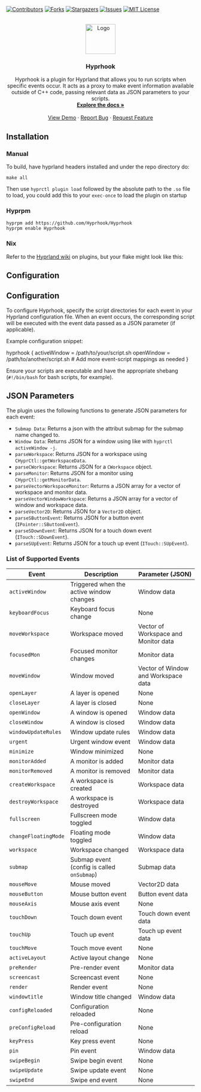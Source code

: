 <a id="readme-top"></a>

<!-- PROJECT SHIELDS -->

[![Contributors][contributors-shield]][contributors-url]
[![Forks][forks-shield]][forks-url]
[![Stargazers][stars-shield]][stars-url]
[![Issues][issues-shield]][issues-url]
[![MIT License][license-shield]][license-url]

<!-- PROJECT LOGO -->
<br />
<div align="center">
  <a href="https://github.com/Hyprhook/Hyprhook">
    <img src="https://repository-images.githubusercontent.com/812448348/684c24bc-4669-431d-b7bf-2d2e266d4db8" alt="Logo" width="80" height="80">
  </a>

  <h3 align="center">Hyprhook</h3>

  <p align="center">
    Hyprhook is a plugin for Hyprland that allows you to run scripts when specific events occur. It acts as a proxy to make event information available outside of C++ code, passing relevant data as JSON parameters to your scripts.
    <br />
    <a href="https://github.com/Hyprhook/Hyprhook/blob/master/README.md"><strong>Explore the docs »</strong></a>
    <br />
    <br />
    <a href="https://github.com/Hyprhook/Hyprhook">View Demo</a>
    ·
    <a href="https://github.com/Hyprhook/Hyprhook/issues/new?labels=bug&template=bug-report---.md">Report Bug</a>
    ·
    <a href="https://github.com/Hyprhook/Hyprhook/issues/new?labels=enhancement&template=feature-request---.md">Request Feature</a>
  </p>
</div>

## Installation

### Manual

To build, have hyprland headers installed and under the repo directory do:

```
make all
```

Then use `hyprctl plugin load` followed by the absolute path to the `.so` file to load, you could add this to your `exec-once` to load the plugin on startup

### Hyprpm

```
hyprpm add https://github.com/Hyprhook/Hyprhook
hyprpm enable Hyprhook
```

### Nix

Refer to the [Hyprland wiki](https://wiki.hyprland.org/Nix/Hyprland-on-Home-Manager/#plugins) on plugins, but your flake might look like this:

## Configuration

## Configuration

To configure Hyprhook, specify the script directories for each event in your Hyprland configuration file. When an event occurs, the corresponding script will be executed with the event data passed as a JSON parameter (if applicable).

Example configuration snippet:

hyprhook {
    activeWindow = /path/to/your/script.sh
    openWindow = /path/to/another/script.sh
    # Add more event-script mappings as needed
}

Ensure your scripts are executable and have the appropriate shebang (`#!/bin/bash` for bash scripts, for example).

## JSON Parameters

The plugin uses the following functions to generate JSON parameters for each event:

- `Submap Data`: Returns a json with the attribut submap for the submap name changed to.
- `Window Data`: Returns JSON for a window using like with `hyprctl activeWindow -j`.
- `parseWorkspace`: Returns JSON for a workspace using `CHyprCtl::getWorkspaceData`.
- `parseCWorkspace`: Returns JSON for a `CWorkspace` object.
- `parseMonitor`: Returns JSON for a monitor using `CHyprCtl::getMonitorData`.
- `parseVectorWorkspaceMonitor`: Returns a JSON array for a vector of workspace and monitor data.
- `parseVectorWindowWorkspace`: Returns a JSON array for a vector of window and workspace data.
- `parseVector2D`: Returns JSON for a `Vector2D` object.
- `parseSButtonEvent`: Returns JSON for a button event (`IPointer::SButtonEvent`).
- `parseSDownEvent`: Returns JSON for a touch down event (`ITouch::SDownEvent`).
- `parseSUpEvent`: Returns JSON for a touch up event (`ITouch::SUpEvent`).


### List of Supported Events

| Event              | Description                              | Parameter (JSON)  |
|--------------------|------------------------------------------|-------------------|
| `activeWindow`     | Triggered when the active window changes | Window data       |
| `keyboardFocus`    | Keyboard focus change                    | None              |
| `moveWorkspace`    | Workspace moved                          | Vector of Workspace and Monitor data |
| `focusedMon`       | Focused monitor changes                  | Monitor data      |
| `moveWindow`       | Window moved                             | Vector of Window and Workspace data  |
| `openLayer`        | A layer is opened                        | None              |
| `closeLayer`       | A layer is closed                        | None              |
| `openWindow`       | A window is opened                       | Window data       |
| `closeWindow`      | A window is closed                       | Window data       |
| `windowUpdateRules`| Window update rules                      | Window data       |
| `urgent`           | Urgent window event                      | Window data       |
| `minimize`         | Window minimized                         | None              |
| `monitorAdded`     | A monitor is added                       | Monitor data      |
| `monitorRemoved`   | A monitor is removed                     | Monitor data      |
| `createWorkspace`  | A workspace is created                   | Workspace data    |
| `destroyWorkspace` | A workspace is destroyed                 | Workspace data    |
| `fullscreen`       | Fullscreen mode toggled                  | Window data       |
| `changeFloatingMode`| Floating mode toggled                   | Window data       |
| `workspace`        | Workspace changed                        | Workspace data    |
| `submap`           | Submap event (config is called `onSubmap`)                            | Submap data       |
| `mouseMove`        | Mouse moved                              | Vector2D data     |
| `mouseButton`      | Mouse button event                       | Button event data |
| `mouseAxis`        | Mouse axis event                         | None              |
| `touchDown`        | Touch down event                         | Touch down event data |
| `touchUp`          | Touch up event                           | Touch up event data |
| `touchMove`        | Touch move event                         | None              |
| `activeLayout`     | Active layout change                     | None              |
| `preRender`        | Pre-render event                         | Monitor data      |
| `screencast`       | Screencast event                         | None              |
| `render`           | Render event                             | None              |
| `windowtitle`      | Window title changed                     | Window data       |
| `configReloaded`   | Configuration reloaded                   | None              |
| `preConfigReload`  | Pre-configuration reload                 | None              |
| `keyPress`         | Key press event                          | None              |
| `pin`              | Pin event                                | Window data       |
| `swipeBegin`       | Swipe begin event                        | None              |
| `swipeUpdate`      | Swipe update event                       | None              |
| `swipeEnd`         | Swipe end event                          | None              |

<!-- MARKDOWN LINKS & IMAGES -->

[contributors-shield]: https://img.shields.io/github/contributors/Hyprhook/Hyprhook.svg?style=for-the-badge
[contributors-url]: https://github.com/Hyprhook/Hyprhook/graphs/contributors
[forks-shield]: https://img.shields.io/github/forks/Hyprhook/Hyprhook.svg?style=for-the-badge
[forks-url]: https://github.com/Hyprhook/Hyprhook/network/members
[stars-shield]: https://img.shields.io/github/stars/Hyprhook/Hyprhook.svg?style=for-the-badge
[stars-url]: https://github.com/Hyprhook/Hyprhook/stargazers
[issues-shield]: https://img.shields.io/github/issues/Hyprhook/Hyprhook.svg?style=for-the-badge
[issues-url]: https://github.com/Hyprhook/Hyprhook/issues
[license-shield]: https://img.shields.io/github/license/Hyprhook/Hyprhook.svg?style=for-the-badge
[license-url]: https://github.com/Hyprhook/Hyprhook/blob/master/LICENSE.txt
